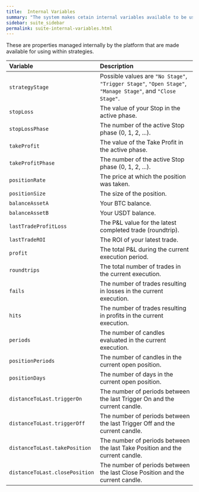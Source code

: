 ```yaml
---
title:  Internal Variables
summary: "The system makes cetain internal variables available to be used on strategies."
sidebar: suite_sidebar
permalink: suite-internal-variables.html
---
```


These are properties managed internally by the platform that are made available for using within strategies.

| Variable | Description |
|:---|:---| 
| ```strategyStage``` | Possible values are ```"No Stage"```, ```"Trigger Stage"```, ```"Open Stage"```, ```"Manage Stage"```, and ```"Close Stage"```. |
| ```stopLoss``` | The value of your Stop in the active phase. |
| ```stopLossPhase``` | The number of the active Stop phase (0, 1, 2, ...). |
| ```takeProfit``` | The value of the Take Profit in the active phase. |
| ```takeProfitPhase``` | The number of the active Stop phase (0, 1, 2, ...). |
| ```positionRate``` | The price at which the position was taken. |
| ```positionSize``` | The size of the position. |
| ```balanceAssetA``` | Your BTC balance. |
| ```balanceAssetB``` | Your USDT balance. |
| ```lastTradeProfitLoss``` | The P&L value for the latest completed trade (roundtrip). |
| ```lastTradeROI``` | The ROI of your latest trade. |
| ```profit``` | The total P&L during the current execution period. |
| ```roundtrips``` | The total number of trades in the current execution. |
| ```fails``` | The number of trades resulting in losses in the current execution. |
| ```hits``` | The number of trades resulting in profits in the current execution. |
| ```periods``` | The number of candles evaluated in the current execution. |
| ```positionPeriods``` | The number of candles in the current open position. |
| ```positionDays``` | The number of days in the current open position. |
| ```distanceToLast.triggerOn``` | The number of periods between the last Trigger On and the current candle. |
| ```distanceToLast.triggerOff``` | The number of periods between the last Trigger Off and the current candle. |
| ```distanceToLast.takePosition``` | The number of periods between the last Take Position and the current candle. |
| ```distanceToLast.closePosition``` | The number of periods between the last Close Position and the current candle. |
